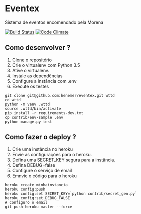 # Eventex

Sistema de eventos encomendado pela Morena

[![Build Status](https://travis-ci.org/henemer/eventex.svg?branch=master)](https://travis-ci.org/henemer/eventex)
[![Code Climate](https://codeclimate.com/repos/56a274e912baf76a6d005aab/badges/f0d48b79174227a73cee/gpa.svg)](https://codeclimate.com/repos/56a274e912baf76a6d005aab/feed)

## Como desenvolver ?

1. Clone o repositório
2. Crie o virtualenv com Python 3.5
3. Ative o virtualenv.
4. Instale as dependências
5. Configure a instância com .env
6. Execute os testes

```console
git clone git@github.com:henemer/eventex.git wttd
cd wttd
python -m venv .wttd
source .wttd/bin/activate
pip install -r requirements-dev.txt
cp contrib/env-sample .env
python manage.py test
```

## Como fazer o deploy ?

1. Crie uma instância no heroku
2. Envie as configurações para o heroku.
3. Defina uma SECRET_KEY segura para a instância.
4. Defina DEBUG=false
5. Configure o serviço de email
6. Emnvie o código para o heroku

```console
heroku create minhainstancia
heroku config:push
heroku config:set SECRET_KEY=`python contrib/secret_gen.py`
heroku config:set DEBUG_FALSE
# configuro o email
git push heroku master --force
```

